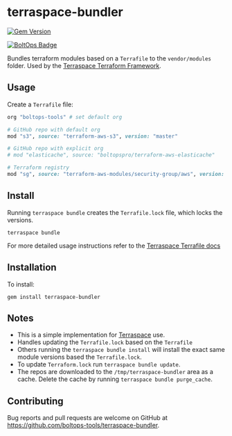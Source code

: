 # terraspace-bundler

[![Gem Version](https://badge.fury.io/rb/terraspace-bundler.png)](http://badge.fury.io/rb/terraspace-bundler)

[![BoltOps Badge](https://img.boltops.com/boltops/badges/boltops-badge.png)](https://www.boltops.com)

Bundles terraform modules based on a `Terrafile` to the `vendor/modules` folder. Used by the [Terraspace Terraform Framework](https://terraspace.cloud/).

## Usage

Create a `Terrafile` file:

```ruby
org "boltops-tools" # set default org

# GitHub repo with default org
mod "s3", source: "terraform-aws-s3", version: "master"

# GitHub repo with explicit org
# mod "elasticache", source: "boltopspro/terraform-aws-elasticache"

# Terraform registry
mod "sg", source: "terraform-aws-modules/security-group/aws", version: "3.10.0"
```

## Install

Running `terraspace bundle` creates the `Terrafile.lock` file, which locks the versions.

    terraspace bundle

For more detailed usage instructions refer to the [Terraspace Terrafile docs](https://terraspace.cloud/docs/terrafile/options/)

## Installation

To install:

    gem install terraspace-bundler

## Notes

* This is a simple implementation for [Terraspace](https://terraspace.cloud/) use.
* Handles updating the `Terrafile.lock` based on the `Terrafile`
* Others running the `terraspace bundle install` will install the exact same module versions based the `Terrafile.lock`.
* To update `Terraform.lock` run `terraspace bundle update`.
* The repos are downloaded to the `/tmp/terraspace-bundler` area as a cache. Delete the cache by running `terraspace bundle purge_cache`.

## Contributing

Bug reports and pull requests are welcome on GitHub at https://github.com/boltops-tools/terraspace-bundler.
